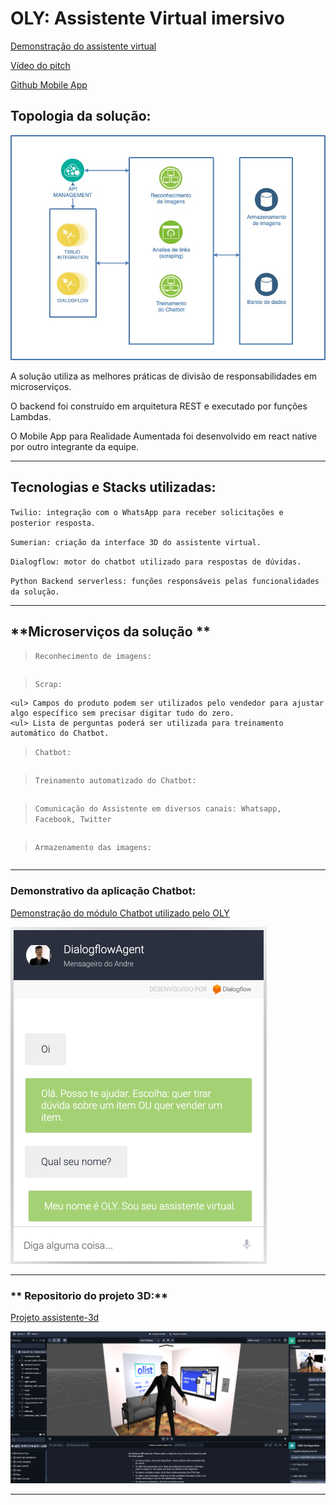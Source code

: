# OLY: Assistente Virtual imersivo

[Demonstração do assistente virtual](http://bit.ly/eq28olist)

[Vídeo do pitch](https://www.youtube.com/watch?v=-5I-7OoBm6Y)

[Github Mobile App](https://github.com/patrickbattisti/olist-augmented-reality) 


## **Topologia da solução:**

![Alt Text](Megahack.jpg)

A solução utiliza as melhores práticas de divisão de responsabilidades em microserviços.

O backend foi construído em arquitetura REST e executado por funções Lambdas.

O Mobile App para Realidade Aumentada foi desenvolvido em react native por outro integrante da equipe.

---

## **Tecnologias e Stacks utilizadas:**

`Twilio: integração com o WhatsApp para receber solicitações e posterior resposta.`

`Sumerian: criação da interface 3D do assistente virtual.`

`Dialogflow: motor do chatbot utilizado para respostas de dúvidas.`

`Python Backend serverless: funções responsáveis pelas funcionalidades da solução.`

---

## **Microserviços da solução **

>`Reconhecimento de imagens:`

```Descrição: O microserviço de reconhecimento de imagens possibilita que além de identificar os componentes da imagem, seja possivel sugerir as categorias e também recortar na foto somente o elemento que esteja sendo vendido.
```

>`Scrap:`

```Descrição: Após o usuário informar o link de um produto parecido, o assistente irá analisar a página e obter os diversos campos do produto, além da lista de perguntas. Essas informações terão 2 objetidos:
<ul> Campos do produto podem ser utilizados pelo vendedor para ajustar algo específico sem precisar digitar tudo do zero.
<ul> Lista de perguntas poderá ser utilizada para treinamento automático do Chatbot.
```

>`Chatbot:`

```Descrição: A criação do ChatBot foi feita para identificar trechos das frases relacionadas a "entidade produto" e a "entidade duvida". Após essa identificação, conseguiremos ter recebido uma entrada com dados não estruturados e teremos identificado os componentes de maneira estruturada para possibilitar a pesquisa no Banco de Dados. Um dos principais desafios da construção de robôs que utilizam NPU (Natural Language Understanding) é o treinamento do modelo com diversos exemplos para que o mecanismo de ML (machine learning) utilizado pelo motor do Chatbot consiga ter exemplos significativos de cada "entidade". 
```

>`Treinamento automatizado do Chatbot:`

```Descrição: Com base nas perguntas que o microserviço Scrap tiver coletado, poderá ser disparado o treinamento automático do motor do Chatbot. Esse é um dos principais desafios, pois o Dialogflow não possui em sua API uma chamada simples de treinamento onde pudesse ser definido a frase de treinamento para ser incorporada ao que já existe. Esse ponto ainda está em desenvolvimento.
```

>`Comunicação do Assistente em diversos canais: Whatsapp, Facebook, Twitter`

```Descrição: A ferramenta utilizada como Dialogflow permite que o Chatbot seja utilizado em diversos canais. Dessa forma, o cadastro de produtos por um Vendedor poderia ocorrer também por Facebook, por exemplo. Da mesma forma, dúvidas de compradores poderiam ser recebidas por outros canais, Twitter por exemplo.
```

>`Armazenamento das imagens:`

```Descrição: Esse componente da solução é responsável por armazenar no Bucket as imagens recebidas durante o processo de reconhecimento de imagens.
```

---
### **Demonstrativo da aplicação Chatbot:**

[Demonstração do módulo Chatbot utilizado pelo OLY](https://bot.dialogflow.com/tonanuvem)

![Alt Text](chatbot-motor.png)

---

### ** Repositorio do projeto 3D:**

[Projeto assistente-3d](https://github.com/tonanuvem/assistente-3d)

![Alt Text](assistente-3d/tela-projeto-3d.png)

---
